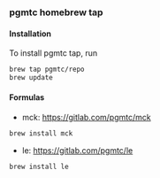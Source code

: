 ### pgmtc homebrew tap
#### Installation
To install pgmtc tap, run 
```bash
brew tap pgmtc/repo
brew update
```

#### Formulas
* mck: https://gitlab.com/pgmtc/mck
```bash
brew install mck
```
* le: https://gitlab.com/pgmtc/le
```bash
brew install le
```
